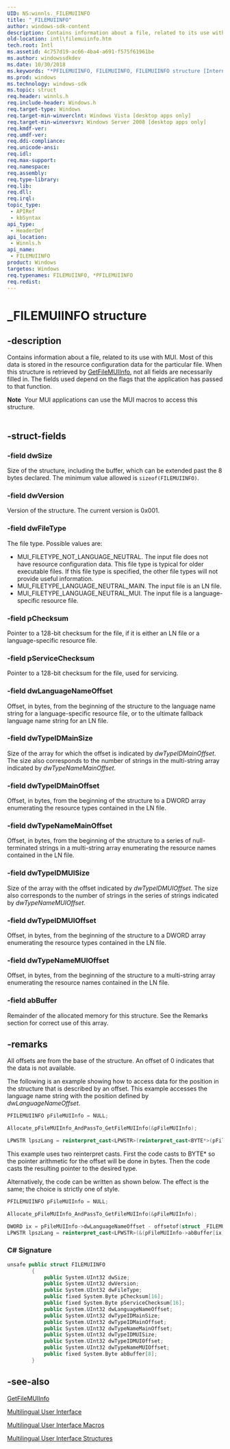 ```yaml
---
UID: NS:winnls._FILEMUIINFO
title: "_FILEMUIINFO"
author: windows-sdk-content
description: Contains information about a file, related to its use with MUI.
old-location: intl\filemuiinfo.htm
tech.root: Intl
ms.assetid: 4c757d19-ac66-4ba4-a691-f575f61961be
ms.author: windowssdkdev
ms.date: 10/30/2018
ms.keywords: "*PFILEMUIINFO, FILEMUIINFO, FILEMUIINFO structure [Internationalization for Windows Applications], PFILEMUIINFO, PFILEMUIINFO structure pointer [Internationalization for Windows Applications], _FILEMUIINFO, _win32_FILEMUIINFO, intl.filemuiinfo, winnls/FILEMUIINFO, winnls/PFILEMUIINFO"
ms.prod: windows
ms.technology: windows-sdk
ms.topic: struct
req.header: winnls.h
req.include-header: Windows.h
req.target-type: Windows
req.target-min-winverclnt: Windows Vista [desktop apps only]
req.target-min-winversvr: Windows Server 2008 [desktop apps only]
req.kmdf-ver: 
req.umdf-ver: 
req.ddi-compliance: 
req.unicode-ansi: 
req.idl: 
req.max-support: 
req.namespace: 
req.assembly: 
req.type-library: 
req.lib: 
req.dll: 
req.irql: 
topic_type:
 - APIRef
 - kbSyntax
api_type:
 - HeaderDef
api_location:
 - Winnls.h
api_name:
 - FILEMUIINFO
product: Windows
targetos: Windows
req.typenames: FILEMUIINFO, *PFILEMUIINFO
req.redist: 
---
```


# _FILEMUIINFO structure


## -description



Contains information about a file, related to its use with MUI. Most of this data is stored in the resource configuration data for the particular file. When this structure is retrieved by <a href="https://msdn.microsoft.com/df1eee13-012a-47e6-a6de-8ddb8ecc6036">GetFileMUIInfo</a>, not all fields are necessarily filled in. The fields used depend on the flags that the application has passed to that function.


<div class="alert"><b>Note</b>  Your MUI applications can use the MUI macros to access this structure.</div>
<div> </div>





## -struct-fields




### -field dwSize

Size of the structure, including the buffer, which can be extended past the 8 bytes declared. The minimum value allowed is <code>sizeof(FILEMUIINFO)</code>.


### -field dwVersion

Version of the structure. The current version is 0x001.


### -field dwFileType

The file type. Possible values are:

<ul>
<li>MUI_FILETYPE_NOT_LANGUAGE_NEUTRAL. The input file does not have resource configuration data. This file type is typical for older executable files. If this file type is specified, the other file types will not provide useful information.</li>
<li>MUI_FILETYPE_LANGUAGE_NEUTRAL_MAIN. The input file is an LN file.</li>
<li>MUI_FILETYPE_LANGUAGE_NEUTRAL_MUI. The input file is a language-specific resource file.</li>
</ul>

### -field pChecksum

Pointer to a 128-bit checksum for the file, if it is either an LN file or a language-specific resource file.


### -field pServiceChecksum

Pointer to a 128-bit checksum for the file, used for servicing.


### -field dwLanguageNameOffset

Offset, in bytes, from the beginning of the structure to the language name string for a language-specific resource file, or to the ultimate fallback language name string for an LN file.


### -field dwTypeIDMainSize

Size of the array for which the offset is indicated by <i>dwTypeIDMainOffset</i>. The size also corresponds to the number of strings in the multi-string array indicated by <i>dwTypeNameMainOffset</i>.


### -field dwTypeIDMainOffset

Offset, in bytes, from the beginning of the structure to a DWORD array enumerating the resource types contained in the LN file.


### -field dwTypeNameMainOffset

Offset, in bytes, from the beginning of the structure to a series of null-terminated strings in a multi-string array enumerating the resource names contained in the LN file.


### -field dwTypeIDMUISize

Size of the array with the offset indicated by <i>dwTypeIDMUIOffset</i>. The size also corresponds to the number of strings in the series of strings indicated by <i>dwTypeNameMUIOffset</i>.


### -field dwTypeIDMUIOffset

Offset, in bytes, from the beginning of the structure to a DWORD array enumerating the resource types contained in the LN file.


### -field dwTypeNameMUIOffset

Offset, in bytes, from the beginning of the structure to a multi-string array enumerating the resource names contained in the LN file.


### -field abBuffer

Remainder of the allocated memory for this structure. See the Remarks section for correct use of this array.


## -remarks



All offsets are from the base of the structure. An offset of 0 indicates that the data is not available.

The following is an example showing how to access data for the position in the structure that is described by an offset. This example accesses the language name string with the position defined by <i>dwLanguageNameOffset</i>.


```cpp
PFILEMUIINFO pFileMUIInfo = NULL;

Allocate_pFileMUIInfo_AndPassTo_GetFileMUIInfo(&pFileMUIInfo);

LPWSTR lpszLang = reinterpret_cast<LPWSTR>(reinterpret_cast<BYTE*>(pFileMUIInfo) + pFileMUIInfo->dwLanguageNameOffset);

```


This example uses two reinterpret casts. First the code casts to BYTE* so the pointer arithmetic for the offset will be done in bytes. Then the code casts the resulting pointer to the desired type.

Alternatively, the code can be written as shown below. The effect is the same; the choice is strictly one of style.


```cpp
PFILEMUIINFO pFileMUIInfo = NULL;

Allocate_pFileMUIInfo_AndPassTo_GetFileMUIInfo(&pFileMUIInfo);

DWORD ix = pFileMUIInfo->dwLanguageNameOffset - offsetof(struct _FILEMUIINFO, abBuffer);
LPWSTR lpszLang = reinterpret_cast<LPWSTR>(&(pFileMUIInfo->abBuffer[ix]));

```


<h3><a id="C__Signature"></a><a id="c__signature"></a><a id="C__SIGNATURE"></a>C# Signature</h3>

```cpp
unsafe public struct FILEMUIINFO
        {
            public System.UInt32 dwSize;
            public System.UInt32 dwVersion;
            public System.UInt32 dwFileType;
            public fixed System.Byte pChecksum[16];
            public fixed System.Byte pServiceChecksum[16];
            public System.UInt32 dwLanguageNameOffset;
            public System.UInt32 dwTypeIDMainSize;
            public System.UInt32 dwTypeIDMainOffset;
            public System.UInt32 dwTypeNameMainOffset;
            public System.UInt32 dwTypeIDMUISize;
            public System.UInt32 dwTypeIDMUIOffset;
            public System.UInt32 dwTypeNameMUIOffset;
            public fixed System.Byte abBuffer[8];
        }

```





## -see-also




<a href="https://msdn.microsoft.com/df1eee13-012a-47e6-a6de-8ddb8ecc6036">GetFileMUIInfo</a>



<a href="https://msdn.microsoft.com/2980365c-5a83-4c0f-aa37-e212ec9f0408">Multilingual User Interface</a>



<a href="https://msdn.microsoft.com/d910d922-33f5-48ff-be0a-1ac11a13383a">Multilingual User Interface Macros</a>



<a href="https://msdn.microsoft.com/6b2f88f9-e6e8-4997-ba71-be6d8be9a1a1">Multilingual User Interface Structures</a>
 

 

